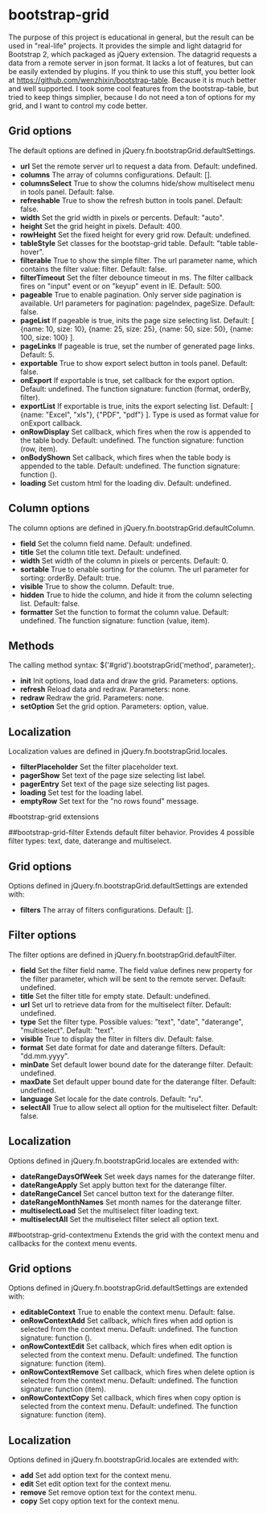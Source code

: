 # bootstrap-grid
The purpose of this project is educational in general, but the result can be used in "real-life" projects.
It provides the simple and light datagrid for Bootstrap 2, which packaged as jQuery extension. The datagrid requests a data from a remote server in json format. It lacks a lot of features, but can be easily extended by plugins.
If you think to use this stuff, you better look at https://github.com/wenzhixin/bootstrap-table. Because it is much better and well supported. I took some cool features from the bootstrap-table, but tried to keep things simplier, because I do not need a ton of options for my grid, and I want to control my code better.

## Grid options
The default options are defined in jQuery.fn.bootstrapGrid.defaultSettings.

* **url** Set the remote server url to request a data from. Default: undefined.
* **columns** The array of columns configurations. Default: [].
* **columnsSelect** True to show the columns hide/show multiselect menu in tools panel. Default: false.
* **refreshable** True to show the refresh button in tools panel. Default: false.
* **width** Set the grid width in pixels or percents. Default: "auto".
* **height** Set the grid height in pixels. Default: 400.
* **rowHeight** Set the fixed height for every grid row. Default: undefined.
* **tableStyle** Set classes for the bootstap-grid table. Default: "table table-hover".
* **filterable** True to show the simple filter. The url parameter name, which contains the filter value: filter. Default: false.
* **filterTimeout** Set the filter debounce timeout in ms. The filter callback fires on "input" event or on "keyup" event in IE. Default: 500.
* **pageable** True to enable pagination. Only server side pagination is available. Url parameters for pagination: pageIndex, pageSize. Default: false.
* **pageList** If pageable is true, inits the page size selecting list. Default: [ {name: 10, size: 10}, {name: 25, size: 25}, {name: 50, size: 50}, {name: 100, size: 100} ].
* **pageLinks** If pageable is true, set the number of generated page links. Default: 5.
* **exportable** True to show export select button in tools panel. Default: false.
* **onExport** If exportable is true, set callback for the export option. Default: undefined. The function signature: function (format, orderBy, filter).
* **exportList** If exportable is true, inits the export selecting list. Default: [ {name: "Excel", "xls"}, {"PDF", "pdf"} ]. Type is used as format value for onExport callback.
* **onRowDisplay** Set callback, which fires when the row is appended to the table body. Default: undefined. The function signature: function (row, item).
* **onBodyShown** Set callback, which fires when the table body is appended to the table. Default: undefined. The function signature: function ().
* **loading** Set custom html for the loading div. Default: undefined.

## Column options
The column options are defined in jQuery.fn.bootstrapGrid.defaultColumn.

* **field** Set the column field name. Default: undefined.
* **title** Set the column title text. Default: undefined.
* **width** Set width of the column in pixels or percents. Default: 0.
* **sortable** True to enable sorting for the column. The url parameter for sorting: orderBy. Default: true.
* **visible** True to show the column. Default: true.
* **hidden** True to hide the column, and hide it from the column selecting list. Default: false.
* **formatter** Set the function to format the column value. Default: undefined. The function signature: function (value, item).

## Methods
The calling method syntax: $('#grid').bootstrapGrid('method', parameter);.

* **init** Init options, load data and draw the grid. Parameters: options.
* **refresh** Reload data and redraw. Parameters: none.
* **redraw** Redraw the grid. Parameters: none.
* **setOption** Set the grid option. Parameters: option, value.
 
## Localization
Localization values are defined in jQuery.fn.bootstrapGrid.locales.

* **filterPlaceholder** Set the filter placeholder text.
* **pagerShow** Set text of the page size selecting list label.
* **pagerEntry** Set text of the page size selecting list pages.
* **loading** Set test for the loading label.
* **emptyRow** Set text for the "no rows found" message.
 
#bootstrap-grid extensions

##bootstrap-grid-filter
Extends default filter behavior. Provides 4 possible filter types: text, date, daterange and multiselect.

## Grid options
Options defined in jQuery.fn.bootstrapGrid.defaultSettings are extended with:

* **filters** The array of filters configurations. Default: [].

## Filter options
The filter options are defined in jQuery.fn.bootstrapGrid.defaultFilter.

* **field** Set the filter field name. The field value defines new property for the filter parameter, which will be sent to the remote server. Default: undefined.
* **title** Set the filter title for empty state. Default: undefined.
* **url** Set url to retrieve data from for the multiselect filter. Default: undefined.
* **type** Set the filter type. Possible values: "text", "date", "daterange", "multiselect". Default: "text".
* **visible** True to display the filter in filters div. Default: false.
* **format** Set date format for date and daterange filters. Default: "dd.mm.yyyy".
* **minDate** Set default lower bound date for the daterange filter. Default: undefined.
* **maxDate** Set default upper bound date for the daterange filter. Default: undefined.
* **language** Set locale for the date controls. Default: "ru".
* **selectAll** True to allow select all option for the multiselect filter. Default: false.
 
## Localization
Options defined in jQuery.fn.bootstrapGrid.locales are extended with:

* **dateRangeDaysOfWeek** Set week days names for the daterange filter.
* **dateRangeApply** Set apply button text for the daterange filter.
* **dateRangeCancel** Set cancel button text for the daterange filter.
* **dateRangeMonthNames** Set month names for the daterange filter.
* **multiselectLoad** Set the multiselect filter loading text.
* **multiselectAll** Set the multiselect filter select all option text.

##bootstrap-grid-contextmenu
Extends the grid with the context menu and callbacks for the context menu events.

## Grid options
Options defined in jQuery.fn.bootstrapGrid.defaultSettings are extended with:

* **editableContext** True to enable the context menu. Default: false.
* **onRowContextAdd** Set callback, which fires when add option is selected from the context menu. Default: undefined. The function signature: function ().
* **onRowContextEdit** Set callback, which fires when edit option is selected from the context menu. Default: undefined. The function signature: function (item).
* **onRowContextRemove** Set callback, which fires when delete option is selected from the context menu. Default: undefined. The function signature: function (item).
* **onRowContextCopy** Set callback, which fires when copy option is selected from the context menu. Default: undefined. The function signature: function (item).

## Localization
Options defined in jQuery.fn.bootstrapGrid.locales are extended with:

* **add** Set add option text for the context menu.
* **edit** Set edit option text for the context menu.
* **remove** Set remove option text for the context menu.
* **copy** Set copy option text for the context menu.
